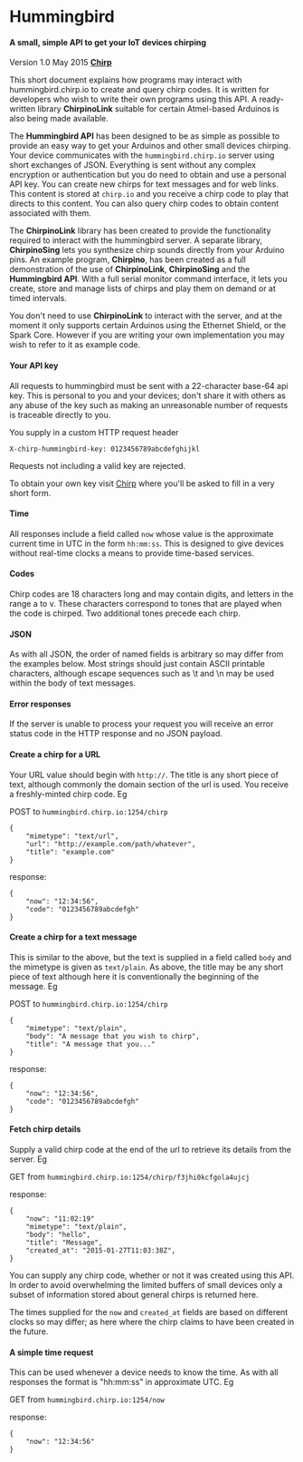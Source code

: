 # Hummingbird

#### A small, simple API to get your IoT devices chirping

Version 1.0 May 2015
**[Chirp](chirp.io)**

This short document explains how programs may interact with hummingbird.chirp.io to create and query chirp codes. It is written for developers who wish to write their own programs using this API. A ready-written library **ChirpinoLink** suitable for certain Atmel-based Arduinos is also being made available.

The **Hummingbird API** has been designed to be as simple as possible to provide an easy way to get your Arduinos and other small devices chirping. Your device communicates with the `hummingbird.chirp.io` server using short exchanges of JSON. Everything is sent without any complex encryption or authentication but you do need to obtain and use a personal API key. You can create new chirps for text messages and for web links. This content is stored at `chirp.io` and you receive a chirp code to play that directs to this content. You can also query chirp codes to obtain content associated with them.

The **ChirpinoLink** library has been created to provide the functionality required to interact with the hummingbird server. A separate library, **ChirpinoSing** lets you synthesize chirp sounds directly from your Arduino pins. An example program, **Chirpino**, has been created as a full demonstration of the use of  **ChirpinoLink**, **ChirpinoSing** and the **Hummingbird API**. With a full serial monitor command interface, it lets you create, store and manage lists of chirps and play them on demand or at timed intervals.

You don't need to use **ChirpinoLink** to interact with the server, and at the moment it only supports certain Arduinos using the Ethernet Shield, or the Spark Core. However if you are writing your own implementation you may wish to refer to it as example code. 

#### Your API key

All requests to hummingbird must be sent with a 22-character base-64 api key. This is personal to you and your devices; don't share it with others as any abuse of the key such as making an unreasonable number of requests is traceable directly to you.

You supply in a custom HTTP request header

	X-chirp-hummingbird-key: 0123456789abcdefghijkl

Requests not including a valid key are rejected.

To obtain your own key visit [Chirp](http://chirp.io/hello-developers/) where you'll be asked to fill in a very short form.


#### Time

All responses include a field called `now` whose value is the approximate current time in UTC in the form `hh:mm:ss`. This is designed to give devices without real-time clocks a means to provide time-based services.


#### Codes

Chirp codes are 18 characters long and may contain digits, and letters in the range a to v. These characters correspond to tones that are played when the code is chirped. Two additional tones precede each chirp.


#### JSON

As with all JSON, the order of named fields is arbitrary so may differ from the examples below. Most strings should just contain ASCII printable characters, although escape sequences such as \t and \n may be used within the body of text messages.


#### Error responses

If the server is unable to process your request you will receive an error status code in the HTTP response and no JSON payload.


#### Create a chirp for a URL

Your URL value should begin with `http://`. The title is any short piece of text, although commonly the domain section of the url is used. You receive a freshly-minted chirp code. Eg


POST to `hummingbird.chirp.io:1254/chirp`

	{
		"mimetype": "text/url",
		"url": "http://example.com/path/whatever",
		"title": "example.com"
	}

response:

	{
		"now": "12:34:56",
		"code": "0123456789abcdefgh"
	}


#### Create a chirp for a text message

This is similar to the above, but the text is supplied in a field called `body` and the mimetype is given as `text/plain`. As above, the title may be any short piece of text although here it is conventionally the beginning of the message. Eg

POST to `hummingbird.chirp.io:1254/chirp`

	{
		"mimetype": "text/plain",
		"body": "A message that you wish to chirp",
		"title": "A message that you..."
	}

response:

	{
		"now": "12:34:56",
		"code": "0123456789abcdefgh"
	}


#### Fetch chirp details

Supply a valid chirp code at the end of the url to retrieve its details from the server. Eg

GET from `hummingbird.chirp.io:1254/chirp/f3jhi0kcfgola4ujcj`

response:

	{
		"now": "11:02:19"
		"mimetype": "text/plain",
		"body": "hello",
		"title": "Message",
		"created_at": "2015-01-27T11:03:38Z",
	}

You can supply any chirp code, whether or not it was created using this API. In order to avoid overwhelming the limited buffers of small devices only a subset of information stored about general chirps is returned here.

The times supplied for the `now` and `created_at` fields are based on different clocks so may differ; as here where the chirp claims to have been created in the future.


#### A simple time request

This can be used whenever a device needs to know the time. As with all responses the format is "hh:mm:ss" in approximate UTC. Eg

GET from `hummingbird.chirp.io:1254/now`

response:

	{
		"now": "12:34:56"
	}
